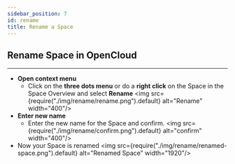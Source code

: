 ```yaml
---
sidebar_position: 7
id: rename
title: Rename a Space
---
```


## Rename Space in OpenCloud

---

- **Open context menu**
  - Click on the **three dots menu** or do a **right click** on the Space in the Space Overview and select **Rename**
    <img src={require("./img/rename/rename.png").default} alt="Rename" width="400"/>
- **Enter new name**
  - Enter the new name for the Space and confirm.
    <img src={require("./img/rename/confirm.png").default} alt="confirm" width="400"/>
- Now your Space is renamed
  <img src={require("./img/rename/renamed-space.png").default} alt="Renamed Space" width="1920"/>
